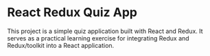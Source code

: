 # React Redux Quiz App

This project is a simple quiz application built with React and Redux. It serves as a practical learning exercise for integrating Redux and Redux/toolkit into a React application.

